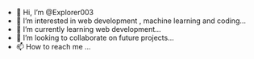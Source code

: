 - 👋 Hi, I’m @Explorer003
- 👀 I’m interested in web development , machine learning and coding...
- 🌱 I’m currently learning web development...
- 💞️ I’m looking to collaborate on future projects...
- 📫 How to reach me ...

<!---
Explorer003/Explorer003 is a ✨ special ✨ repository because its `README.md` (this file) appears on your GitHub profile.
You can click the Preview link to take a look at your changes.
--->
